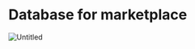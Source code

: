 # Database for marketplace

![Untitled](https://github.com/bahriddin-abdusalomov/draw-sql/assets/123171397/04f23340-fb39-480a-b3a9-01f98d24cecd)
